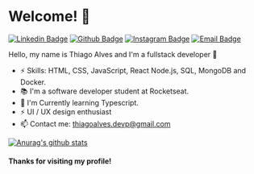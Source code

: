 # Welcome! 👋

[![Linkedin Badge](https://img.shields.io/badge/-LinkedIn-blue?style=flat-square&logo=Linkedin&logoColor=white&link=https://www.linkedin.com/in/thiagoalves89/)](https://www.linkedin.com/in/thiagoalves89/)
[![Github Badge](https://img.shields.io/badge/-Github-000?style=flat-square&logo=Github&logoColor=white&link=https://github.com/the-one-who-knoccks/)](https://github.com/the-one-who-knoccks/)
[![Instagram Badge](https://img.shields.io/badge/-Instagram-C13584?style=flat-square&labelColor=C13584&logo=instagram&logoColor=white&link=https://www.instagram.com/the.one.who.knoccks/)](https://www.instagram.com/the.one.who.knoccks/)
[![Email Badge](https://img.shields.io/badge/-Email-3ABFE6?style=flat-square&logo=minutemailer&logoColor=white&link=mailto:thiagoalves.devp@gmail.com)](mailto:thiagoalves.devp@gmail.com)

Hello, my name is Thiago Alves and I'm a fullstack developer 🚀

 - ⚡ Skills: HTML, CSS, JavaScript, React Node.js, SQL, MongoDB and Docker.
 - 📚 I'm a software developer student at Rocketseat.
 - 🌱 I'm Currently learning Typescript.
 - ⚡ UI / UX design enthusiast
 - 📫 Contact me: thiagoalves.devp@gmail.com
 
 
 [![Anurag's github stats](https://github-readme-stats.vercel.app/api?username=the-one-who-knoccks)](https://github.com/anuraghazra/github-readme-stats)

#### Thanks for visiting my profile!  
